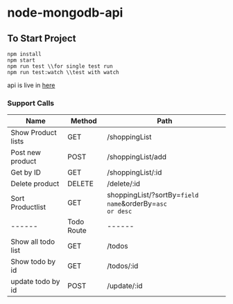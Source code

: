 # node-mongodb-api 
## To Start Project
```
npm install
npm start
npm run test \\for single test run
npm run test:watch \\test with watch
```
api is live in [here](http://nodeexpressapi-env.eba-t9xjnrsi.us-west-1.elasticbeanstalk.com/)

### Support Calls
| Name | Method | Path |
| ------ | ------ | ------ |
| Show Product lists | GET |/shoppingList|
| Post new product | POST |/shoppingList/add|
| Get by ID | GET |/shoppingList/:id|
| Delete product | DELETE |/delete/:id|
| Sort Productlist | GET |shoppingList/?sortBy=<code>field name</code>&orderBy=<code>asc or desc</code>|
| ------ | Todo Route | ------ |
| Show all todo list | GET |/todos|
| Show todo by id | GET |/todos/:id|
| update todo by id | POST |/update/:id|
